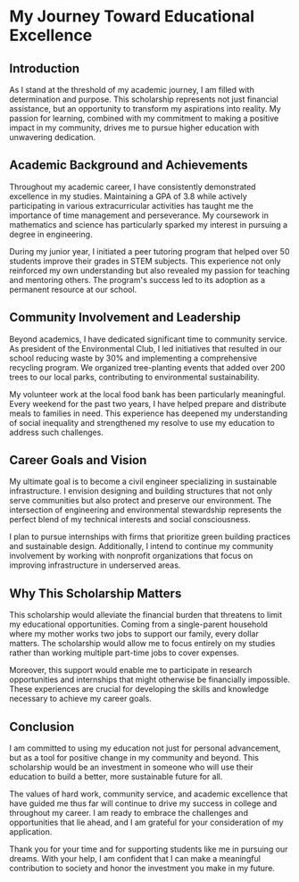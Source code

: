 # My Journey Toward Educational Excellence

## Introduction

As I stand at the threshold of my academic journey, I am filled with determination and purpose. This scholarship represents not just financial assistance, but an opportunity to transform my aspirations into reality. My passion for learning, combined with my commitment to making a positive impact in my community, drives me to pursue higher education with unwavering dedication.

## Academic Background and Achievements

Throughout my academic career, I have consistently demonstrated excellence in my studies. Maintaining a GPA of 3.8 while actively participating in various extracurricular activities has taught me the importance of time management and perseverance. My coursework in mathematics and science has particularly sparked my interest in pursuing a degree in engineering.

During my junior year, I initiated a peer tutoring program that helped over 50 students improve their grades in STEM subjects. This experience not only reinforced my own understanding but also revealed my passion for teaching and mentoring others. The program's success led to its adoption as a permanent resource at our school.

## Community Involvement and Leadership

Beyond academics, I have dedicated significant time to community service. As president of the Environmental Club, I led initiatives that resulted in our school reducing waste by 30% and implementing a comprehensive recycling program. We organized tree-planting events that added over 200 trees to our local parks, contributing to environmental sustainability.

My volunteer work at the local food bank has been particularly meaningful. Every weekend for the past two years, I have helped prepare and distribute meals to families in need. This experience has deepened my understanding of social inequality and strengthened my resolve to use my education to address such challenges.

## Career Goals and Vision

My ultimate goal is to become a civil engineer specializing in sustainable infrastructure. I envision designing and building structures that not only serve communities but also protect and preserve our environment. The intersection of engineering and environmental stewardship represents the perfect blend of my technical interests and social consciousness.

I plan to pursue internships with firms that prioritize green building practices and sustainable design. Additionally, I intend to continue my community involvement by working with nonprofit organizations that focus on improving infrastructure in underserved areas.

## Why This Scholarship Matters

This scholarship would alleviate the financial burden that threatens to limit my educational opportunities. Coming from a single-parent household where my mother works two jobs to support our family, every dollar matters. The scholarship would allow me to focus entirely on my studies rather than working multiple part-time jobs to cover expenses.

Moreover, this support would enable me to participate in research opportunities and internships that might otherwise be financially impossible. These experiences are crucial for developing the skills and knowledge necessary to achieve my career goals.

## Conclusion

I am committed to using my education not just for personal advancement, but as a tool for positive change in my community and beyond. This scholarship would be an investment in someone who will use their education to build a better, more sustainable future for all.

The values of hard work, community service, and academic excellence that have guided me thus far will continue to drive my success in college and throughout my career. I am ready to embrace the challenges and opportunities that lie ahead, and I am grateful for your consideration of my application.

Thank you for your time and for supporting students like me in pursuing our dreams. With your help, I am confident that I can make a meaningful contribution to society and honor the investment you make in my future.
